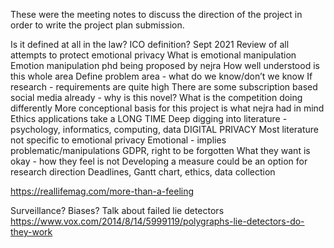 These were the meeting notes to discuss the direction of the project in order to write the project plan submission.

Is it defined at all in the law?
ICO definition? Sept 2021
Review of all attempts to protect emotional privacy
What is emotional manipulation
Emotion manipulation phd being proposed by nejra
How well understood is this whole area
Define problem area - what do we know/don’t we know
If research - requirements are quite high
There are some subscription based social media already - why is this novel?
What is the competition doing differently 
More conceptional basis for this project is what nejra had in mind
Ethics applications take a LONG TIME
Deep digging into literature - psychology, informatics, computing, data
DIGITAL PRIVACY
Most literature not specific to emotional privacy
Emotional - implies problematic/manipulations
GDPR, right to be forgotten
What they want is okay - how they feel is not
Developing a measure could be an option for research direction 
Deadlines, Gantt chart, ethics, data collection

https://reallifemag.com/more-than-a-feeling

Surveillance? Biases?
Talk about failed lie detectors https://www.vox.com/2014/8/14/5999119/polygraphs-lie-detectors-do-they-work 
